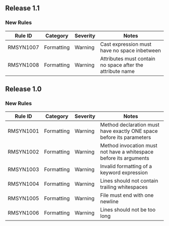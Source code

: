 ## Release 1.1

### New Rules

Rule ID | Category | Severity | Notes
--------|----------|----------|--------------------
RMSYN1007  |  Formatting  |  Warning | Cast expression must have no space inbetween
RMSYN1008  |  Formatting  |  Warning | Attributes must contain no space after the attribute name

## Release 1.0

### New Rules

Rule ID | Category | Severity | Notes
--------|----------|----------|--------------------
RMSYN1001  |  Formatting  |  Warning | Method declaration must have exactly ONE space before its parameters
RMSYN1002  |  Formatting  |  Warning | Method invocation must not have a whitespace before its arguments
RMSYN1003  |  Formatting  |  Warning | Invalid formatting of a keyword expression
RMSYN1004  |  Formatting  |  Warning | Lines should not contain trailing whitespaces
RMSYN1005  |  Formatting  |  Warning | File must end with one newline
RMSYN1006  |  Formatting  |  Warning | Lines should not be too long
